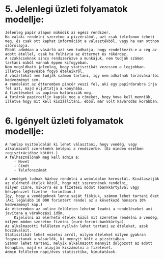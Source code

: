 ﻿# 5. Jelenlegi üzleti folyamatok modellje:

	Jelenleg papír alapon múködik az egész rendszer.
	Ha valaki rendelni szeretne a pizzériából, azt csak telefonon teheti meg, és csak ott kaphat információt a választékból, vagy ha van otthon szórólapja.
	Ebből adódóan a vásárló azt sem tudhatja, hogy rendelkezik-e a cég az adott étellel, csak ha felhívja az éttermet és rákérdez.
	A szakácsoknak sincs rendszerezve a munkájuk, nem tudják számon tartani miből vannak éppen kifogyóban.
	Nem megoldható jelenleg, hogy statisztikát vezessen a legjobban- illetve legkevésbé fogyó ételeikről.
	A vásárlókat nem tudják számon tartani, így nem adhatnak törzsvásárlói kedvezményt sem.
	A rendelést az étteremben pincér veszi fel, aki egy papírdarabra írja fel azt, majd eljuttatja a konyhába.
	A fizetéseket is papíron határozzák meg.
	A futárok papírcetlin kapják meg a címeket, hogy hova kell menniük, illetve hogy mit kell kiszállítani, ebből már volt kavarodás korábban.

# 6. Igényelt üzleti folyamatok modellje:

	A honlap nyitóoldalán ki lehet választani, hogy vendég, vagy alkalmazott szeretnénk belépni a rendszerbe. (Ez minden esetben regisztrációhoz kötött.)
	A felhasználónak meg kell adnia a: 
		- Nevét
		- Címét
		- Telefonszámát
		
	A vendégek tudnak házhoz rendelni a weboldalon keresztül. Kiválasztják az elérhető ételek közül, hogy mit szeretnének rendelni,
	milyen címre, mikorra és a fizetési módot (bankkártyával vagy készpénzzel fizetne -forintban.)
	Így, hogy a vendégeknek lenne saját fiókjuk, számon lehet tartani őket (Aki legalább 10 000 forintért rendel az a következő hónapra 10% kedvezményt kap.)
	Az étteremben az online felületen lehetne leadni a rendeléseket ami javítana a várakozási időn.
		Kijelölni az elérhető ételek közül mit szeretne rendelni a vendég, milyen módon szeretne fizetni (euró-forint-bankkártya).
	Az alkalmazotti felületen nyilván lehet tartani az ételeket, azok hozzávalóit.
	Statisztikát lehet vezetni arról, milyen ételeket milyen gyakran fogyasztanak a vásárlók, ki mennyit költ a pizzériában.
	Számon lehet tartani, melyik alkalmazott mennyit dolgozott az adott hónapban, majd ez alapján kiszámolni a fizetését.
	Admin felületen napi/éves statisztika, kimutatások.  
	
	
	
	
	
	
	